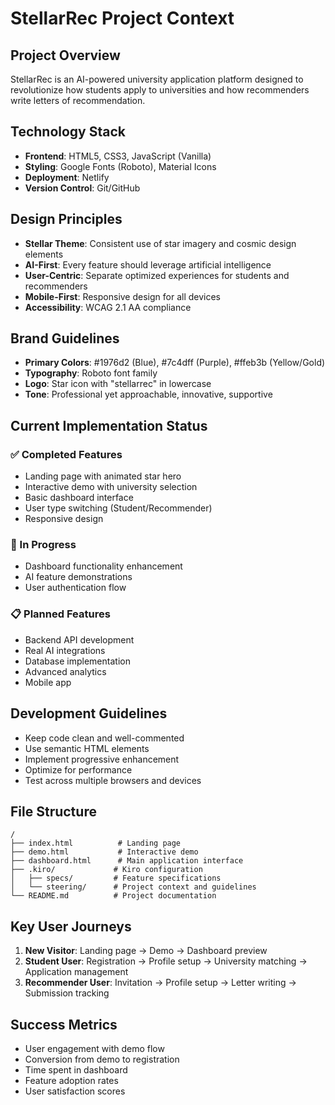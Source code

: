 # StellarRec Project Context

## Project Overview

StellarRec is an AI-powered university application platform designed to revolutionize how students apply to universities and how recommenders write letters of recommendation.

## Technology Stack

- **Frontend**: HTML5, CSS3, JavaScript (Vanilla)
- **Styling**: Google Fonts (Roboto), Material Icons
- **Deployment**: Netlify
- **Version Control**: Git/GitHub

## Design Principles

- **Stellar Theme**: Consistent use of star imagery and cosmic design elements
- **AI-First**: Every feature should leverage artificial intelligence
- **User-Centric**: Separate optimized experiences for students and recommenders
- **Mobile-First**: Responsive design for all devices
- **Accessibility**: WCAG 2.1 AA compliance

## Brand Guidelines

- **Primary Colors**: #1976d2 (Blue), #7c4dff (Purple), #ffeb3b (Yellow/Gold)
- **Typography**: Roboto font family
- **Logo**: Star icon with "stellarrec" in lowercase
- **Tone**: Professional yet approachable, innovative, supportive

## Current Implementation Status

### ✅ Completed Features
- Landing page with animated star hero
- Interactive demo with university selection
- Basic dashboard interface
- User type switching (Student/Recommender)
- Responsive design

### 🚧 In Progress
- Dashboard functionality enhancement
- AI feature demonstrations
- User authentication flow

### 📋 Planned Features
- Backend API development
- Real AI integrations
- Database implementation
- Advanced analytics
- Mobile app

## Development Guidelines

- Keep code clean and well-commented
- Use semantic HTML elements
- Implement progressive enhancement
- Optimize for performance
- Test across multiple browsers and devices

## File Structure

```
/
├── index.html          # Landing page
├── demo.html           # Interactive demo
├── dashboard.html      # Main application interface
├── .kiro/             # Kiro configuration
│   ├── specs/         # Feature specifications
│   └── steering/      # Project context and guidelines
└── README.md          # Project documentation
```

## Key User Journeys

1. **New Visitor**: Landing page → Demo → Dashboard preview
2. **Student User**: Registration → Profile setup → University matching → Application management
3. **Recommender User**: Invitation → Profile setup → Letter writing → Submission tracking

## Success Metrics

- User engagement with demo flow
- Conversion from demo to registration
- Time spent in dashboard
- Feature adoption rates
- User satisfaction scores